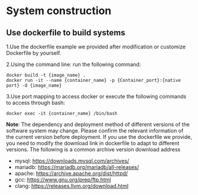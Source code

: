# System construction



## Use dockerfile to build systems
1.Use the dockerfile example we provided after modification or customize Dockerfile by yourself.

2.Using the command line: run the following command:

```
docker build -t {image_name} .
docker run -it --name {container_name} -p {Container_port}:{native port} -d {image_name}
```

3.Use port mapping to access docker or execute the following commands to access through bash:

```
docker exec -it {container_name} /bin/bash
```

**Note**: The dependency and deployment method of different versions of the software system may change. Please confirm the relevant information of the current version before deployment. If you use the dockerfile we provide, you need to modify the download link in dockerfile to adapt to different versions. The following is a common archive version download address

- mysql: https://downloads.mysql.com/archives/
- mariadb: https://mariadb.org/mariadb/all-releases/
- apache: https://archive.apache.org/dist/httpd/
- gcc: https://www.gnu.org/prep/ftp.html
- clang: https://releases.llvm.org/download.html

